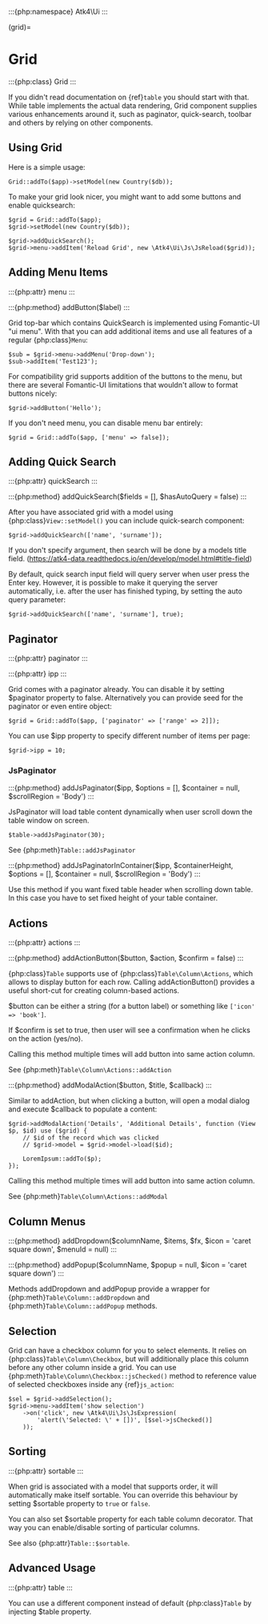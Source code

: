 :::{php:namespace} Atk4\Ui
:::

(grid)=

# Grid

:::{php:class} Grid
:::

If you didn't read documentation on {ref}`table` you should start with that. While table implements the actual
data rendering, Grid component supplies various enhancements around it, such as paginator, quick-search, toolbar
and others by relying on other components.

## Using Grid

Here is a simple usage:

```
Grid::addTo($app)->setModel(new Country($db));
```

To make your grid look nicer, you might want to add some buttons and enable quicksearch:

```
$grid = Grid::addTo($app);
$grid->setModel(new Country($db));

$grid->addQuickSearch();
$grid->menu->addItem('Reload Grid', new \Atk4\Ui\Js\JsReload($grid));
```

## Adding Menu Items

:::{php:attr} menu
:::

:::{php:method} addButton($label)
:::

Grid top-bar which contains QuickSearch is implemented using Fomantic-UI "ui menu". With that
you can add additional items and use all features of a regular {php:class}`Menu`:

```
$sub = $grid->menu->addMenu('Drop-down');
$sub->addItem('Test123');
```

For compatibility grid supports addition of the buttons to the menu, but there are several
Fomantic-UI limitations that wouldn't allow to format buttons nicely:

```
$grid->addButton('Hello');
```

If you don't need menu, you can disable menu bar entirely:

```
$grid = Grid::addTo($app, ['menu' => false]);
```

## Adding Quick Search

:::{php:attr} quickSearch
:::

:::{php:method} addQuickSearch($fields = [], $hasAutoQuery = false)
:::

After you have associated grid with a model using {php:class}`View::setModel()` you can
include quick-search component:

```
$grid->addQuickSearch(['name', 'surname']);
```

If you don't specify argument, then search will be done by a models title field.
(https://atk4-data.readthedocs.io/en/develop/model.html#title-field)

By default, quick search input field will query server when user press the Enter key. However, it is possible to make it
querying the server automatically, i.e. after the user has finished typing, by setting the auto query parameter:

```
$grid->addQuickSearch(['name', 'surname'], true);
```

## Paginator

:::{php:attr} paginator
:::

:::{php:attr} ipp
:::

Grid comes with a paginator already. You can disable it by setting $paginator property to false. Alternatively you
can provide seed for the paginator or even entire object:

```
$grid = Grid::addTo($app, ['paginator' => ['range' => 2]]);
```

You can use $ipp property to specify different number of items per page:

```
$grid->ipp = 10;
```

### JsPaginator

:::{php:method} addJsPaginator($ipp, $options = [], $container = null, $scrollRegion = 'Body')
:::

JsPaginator will load table content dynamically when user scroll down the table window on screen.

```
$table->addJsPaginator(30);
```

See {php:meth}`Table::addJsPaginator`

:::{php:method} addJsPaginatorInContainer($ipp, $containerHeight, $options = [], $container = null, $scrollRegion = 'Body')
:::

Use this method if you want fixed table header when scrolling down table. In this case you have to set
fixed height of your table container.

## Actions

:::{php:attr} actions
:::

:::{php:method} addActionButton($button, $action, $confirm = false)
:::

{php:class}`Table` supports use of {php:class}`Table\Column\Actions`, which allows to display button for each row.
Calling addActionButton() provides a useful short-cut for creating column-based actions.

$button can be either a string (for a button label) or something like `['icon' => 'book']`.

If $confirm is set to true, then user will see a confirmation when he clicks on the action (yes/no).

Calling this method multiple times will add button into same action column.

See {php:meth}`Table\Column\Actions::addAction`

:::{php:method} addModalAction($button, $title, $callback)
:::

Similar to addAction, but when clicking a button, will open a modal dialog and execute $callback
to populate a content:

```
$grid->addModalAction('Details', 'Additional Details', function (View $p, $id) use ($grid) {
    // $id of the record which was clicked
    // $grid->model = $grid->model->load($id);

    LoremIpsum::addTo($p);
});
```

Calling this method multiple times will add button into same action column.

See {php:meth}`Table\Column\Actions::addModal`

## Column Menus

:::{php:method} addDropdown($columnName, $items, $fx, $icon = 'caret square down', $menuId = null)
:::

:::{php:method} addPopup($columnName, $popup = null, $icon = 'caret square down')
:::

Methods addDropdown and addPopup provide a wrapper for {php:meth}`Table\Column::addDropdown` and
{php:meth}`Table\Column::addPopup` methods.

## Selection

Grid can have a checkbox column for you to select elements. It relies on {php:class}`Table\Column\Checkbox`, but will
additionally place this column before any other column inside a grid. You can use {php:meth}`Table\Column\Checkbox::jsChecked()`
method to reference value of selected checkboxes inside any {ref}`js_action`:

```
$sel = $grid->addSelection();
$grid->menu->addItem('show selection')
    ->on('click', new \Atk4\Ui\Js\JsExpression(
        'alert(\'Selected: \' + [])', [$sel->jsChecked()]
    ));
```

## Sorting

:::{php:attr} sortable
:::

When grid is associated with a model that supports order, it will automatically make itself sortable. You can
override this behaviour by setting $sortable property to `true` or `false`.

You can also set $sortable property for each table column decorator. That way you can enable/disable sorting
of particular columns.

See also {php:attr}`Table::$sortable`.

## Advanced Usage

:::{php:attr} table
:::

You can use a different component instead of default {php:class}`Table` by injecting $table property.
